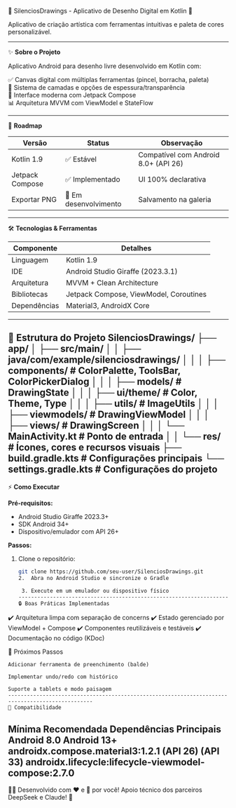 🎨 SilenciosDrawings - Aplicativo de Desenho Digital em Kotlin 🎨

Aplicativo de criação artística com ferramentas intuitivas e paleta de cores personalizável.

-------------------------------------------------------------------------------------------------

✨ **Sobre o Projeto**

Aplicativo Android para desenho livre desenvolvido em Kotlin com:

✅ Canvas digital com múltiplas ferramentas (pincel, borracha, paleta)  
🎨 Sistema de camadas e opções de espessura/transparência  
📱 Interface moderna com Jetpack Compose  
📊 Arquitetura MVVM com ViewModel e StateFlow  

-------------------------------------------------------------------------------------------------

🚀 **Roadmap**

| Versão       | Status          | Observação                          |
|--------------|-----------------|-------------------------------------|
| Kotlin 1.9   | ✅ Estável      | Compatível com Android 8.0+ (API 26)|
| Jetpack Compose | ✅ Implementado | UI 100% declarativa                 |
| Exportar PNG | 🔄 Em desenvolvimento | Salvamento na galeria           |

-------------------------------------------------------------------------------------------------

🛠️ **Tecnologias & Ferramentas**

| Componente          | Detalhes                                   |
|---------------------|-------------------------------------------|
| Linguagem           | Kotlin 1.9                                |
| IDE                 | Android Studio Giraffe (2023.3.1)         |
| Arquitetura         | MVVM + Clean Architecture                 |
| Bibliotecas         | Jetpack Compose, ViewModel, Coroutines    |
| Dependências        | Material3, AndroidX Core                  |

-------------------------------------------------------------------------------------------------

📂 **Estrutura do Projeto**
SilenciosDrawings/
├── app/
│ ├── src/main/
│ │ ├── java/com/example/silenciosdrawings/
│ │ │ ├── components/ # ColorPalette, ToolsBar, ColorPickerDialog
│ │ │ ├── models/ # DrawingState
│ │ │ ├── ui/theme/ # Color, Theme, Type
│ │ │ ├── utils/ # ImageUtils
│ │ │ ├── viewmodels/ # DrawingViewModel
│ │ │ ├── views/ # DrawingScreen
│ │ │ └── MainActivity.kt # Ponto de entrada
│ │ └── res/ # Ícones, cores e recursos visuais
├── build.gradle.kts # Configurações principais
└── settings.gradle.kts # Configurações do projeto
-------------------------------------------------------------------------------------------------
⚡ **Como Executar**

**Pré-requisitos:**
- Android Studio Giraffe 2023.3+
- SDK Android 34+
- Dispositivo/emulador com API 26+

**Passos:**
1. Clone o repositório:
   ```bash
   git clone https://github.com/seu-user/SilenciosDrawings.git
   2.  Abra no Android Studio e sincronize o Gradle

    3. Execute em um emulador ou dispositivo físico
   -------------------------------------------------------------------------------------------------
   🔒 Boas Práticas Implementadas

✔️ Arquitetura limpa com separação de concerns
✔️ Estado gerenciado por ViewModel + Compose
✔️ Componentes reutilizáveis e testáveis
✔️ Documentação no código (KDoc)

🌟 Próximos Passos

    Adicionar ferramenta de preenchimento (balde)

    Implementar undo/redo com histórico

    Suporte a tablets e modo paisagem
    -------------------------------------------------------------------------------------------------
    📌 Compatibilidade
Mínima	Recomendada	Dependências Principais
Android 8.0	Android 13+	androidx.compose.material3:1.2.1
(API 26)	(API 33)	androidx.lifecycle:lifecycle-viewmodel-compose:2.7.0
-------------------------------------------------------------------------------------------------
👨‍💻 Desenvolvido com ❤️ e 🎨 por você!
Apoio técnico dos parceiros DeepSeek e Claude! 🚀
